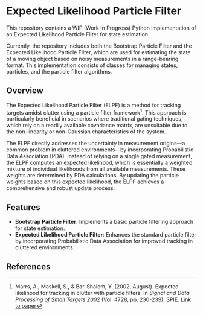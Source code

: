 # Expected Likelihood Particle Filter

This repository contains a WIP (Work In Progress) Python implementation of an Expected Likelihood Particle Filter for state estimation.

Currently, the repository includes both the Bootstrap Particle Filter and the Expected Likelihood Particle Filter, which are used for estimating the state of a moving object based on noisy measurements in a range-bearing format. This implementation consists of classes for managing states, particles, and the particle filter algorithms.

## Overview

The Expected Likelihood Particle Filter (ELPF) is a method for tracking targets amidst clutter using a particle filter framework[^1]. This approach is particularly beneficial in scenarios where traditional gating techniques, which rely on a readily available covariance matrix, are unsuitable due to the non-linearity or non-Gaussian characteristics of the system.

The ELPF directly addresses the uncertainty in measurement origins—a common problem in cluttered environments—by incorporating Probabilistic Data Association (PDA). Instead of relying on a single gated measurement, the ELPF computes an expected likelihood, which is essentially a weighted mixture of individual likelihoods from all available measurements. These weights are determined by PDA calculations. By updating the particle weights based on this expected likelihood, the ELPF achieves a comprehensive and robust update process.

## Features

- **Bootstrap Particle Filter**: Implements a basic particle filtering approach for state estimation.
- **Expected Likelihood Particle Filter**: Enhances the standard particle filter by incorporating Probabilistic Data Association for improved tracking in cluttered environments.

## References

[^1]: Marrs, A., Maskell, S., & Bar-Shalom, Y. (2002, August). Expected likelihood for tracking in clutter with particle filters. In *Signal and Data Processing of Small Targets 2002* (Vol. 4728, pp. 230-239). SPIE. [Link to paper](https://www.spiedigitallibrary.org/conference-proceedings-of-spie/4728/1/Expected-likelihood-for-tracking-in-clutter-with-particle-filters/10.1117/12.478507.full)
